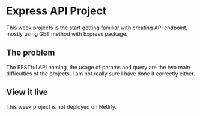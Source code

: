 # Express API Project

This week projects is the start getting familiar with creating API endpoint, mostly using GET method with Express package.

## The problem

The RESTful API naming, the usage of params and query are the two main difficulties of the projects. I am not really sure I have done it correctly either.

## View it live

This week project is not deployed on Netlify.
